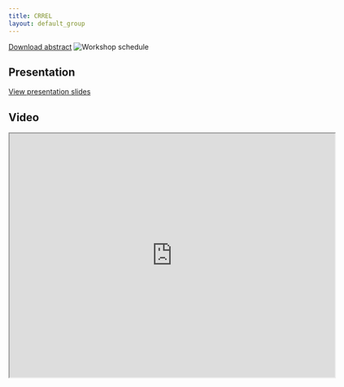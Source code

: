 ```yaml
---
title: CRREL
layout: default_group
---
```


<a href="https://github.com/SPIce-Team/spice-team.github.io/raw/master/files/Sea_Ice_Workshop_2021-abstract-OConnor.pdf">Download abstract</a>
![Workshop schedule](./OConnor.png)

## Presentation
<p><a href="https://drive.google.com/file/d/1R-g-3C1KKCWNI-pjAm1gMfTPr8OB_Wxx/view?usp=sharing">View presentation slides</a></p>

## Video
<iframe src="https://drive.google.com/file/d/1ub84Jx2VWgl-dclNCw13T5zJj9KDqOub/preview" width="640" height="480"></iframe>
